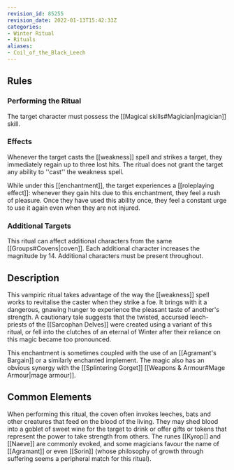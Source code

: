```yaml
---
revision_id: 85255
revision_date: 2022-01-13T15:42:33Z
categories:
- Winter Ritual
- Rituals
aliases:
- Coil_of_the_Black_Leech
---
```


## Rules

### Performing the Ritual
  The target character must possess the [[Magical skills#Magician|magician]] skill. 



### Effects

Whenever the target casts the [[weakness]] spell and strikes a target, they immediately regain up to three lost hits. The ritual does not grant the target any ability to ''cast'' the weakness spell.

While under this [[enchantment]], the target experiences a [[roleplaying effect]]: whenever they gain hits due to this enchantment, they feel a rush of pleasure. Once they have used this ability once, they feel a constant urge to use it again even when they are not injured.



### Additional Targets
This ritual can affect additional characters from the same [[Groups#Covens|coven]]. Each additional character increases the magnitude by 14. Additional characters must be present throughout.

## Description

This vampiric ritual takes advantage of the way the [[weakness]] spell works to revitalise the caster when they strike a foe. It brings with it a dangerous, gnawing hunger to experience the pleasant taste of another's strength.  A cautionary tale suggests that the twisted, accursed leech-priests of the [[Sarcophan Delves]] were created using a variant of this ritual, or fell into the clutches of an eternal of Winter after their reliance on this magic became too pronounced.

This enchantment is sometimes coupled with the use of an [[Agramant's Bargain]] or a similarly enchanted implement. The magic also has an obvious synergy with the [[Splintering Gorget]] [[Weapons & Armour#Mage Armour|mage armour]].

## Common Elements
When performing this ritual, the coven often invokes leeches, bats and other creatures that feed on the blood of the living. They may shed blood into a goblet of sweet wine for the target to drink or offer gifts or tokens that represent the power to take strength from others. The runes [[Kyrop]] and [[Naeve]] are commonly evoked, and some magicians favour the name of [[Agramant]] or even [[Sorin]] (whose philosophy of growth through suffering seems a peripheral match for this ritual).



